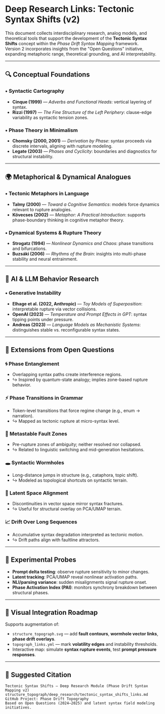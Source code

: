 # Deep Research Links: Tectonic Syntax Shifts (v2)

This document collects interdisciplinary research, analog models, and theoretical tools that support the development of the **Tectonic Syntax Shifts** concept within the *Phase Drift Syntax Mapping* framework.  
Version 2 incorporates insights from the "Open Questions" initiative, expanding metaphoric range, theoretical grounding, and AI interpretability.

---

## 🔍 Conceptual Foundations

### • Syntactic Cartography
- **Cinque (1999)** — *Adverbs and Functional Heads*: vertical layering of syntax.
- **Rizzi (1997)** — *The Fine Structure of the Left Periphery*: clause-edge variability as syntactic tension zones.

### • Phase Theory in Minimalism
- **Chomsky (2000, 2001)** — *Derivation by Phase*: syntax proceeds via discrete intervals, aligning with rupture modeling.
- **Legate (2003)** — *Phases and Cyclicity*: boundaries and diagnostics for structural instability.

---

## 🌍 Metaphorical & Dynamical Analogues

### • Tectonic Metaphors in Language
- **Talmy (2000)** — *Toward a Cognitive Semantics*: models force dynamics relevant to rupture analogies.
- **Kövecses (2002)** — *Metaphor: A Practical Introduction*: supports phase-boundary thinking in cognitive metaphor theory.

### • Dynamical Systems & Rupture Theory
- **Strogatz (1994)** — *Nonlinear Dynamics and Chaos*: phase transitions and bifurcations.
- **Buzsáki (2006)** — *Rhythms of the Brain*: insights into multi-phase stability and neural entrainment.

---

## 🧠 AI & LLM Behavior Research

### • Generative Instability
- **Elhage et al. (2022, Anthropic)** — *Toy Models of Superposition*: interpretable rupture via vector collisions.
- **OpenAI (2023)** — *Temperature and Prompt Effects in GPT*: syntax tipping points under pressure.
- **Andreas (2023)** — *Language Models as Mechanistic Systems*: distinguishes stable vs. reconfigurable syntax states.

---

## 🚧 Extensions from Open Questions

### 🌀 Phase Entanglement
- Overlapping syntax paths create interference regions.
- ↪ Inspired by quantum-state analogy; implies zone-based rupture behavior.

### ⚡ Phase Transitions in Grammar
- Token-level transitions that force regime change (e.g., enum → narration).
- ↪ Mapped as tectonic rupture at micro-syntax level.

### 🧩 Metastable Fault Zones
- Pre-rupture zones of ambiguity; neither resolved nor collapsed.
- ↪ Related to linguistic switching and mid-generation hesitations.

### 🕳️ Syntactic Wormholes
- Long-distance jumps in structure (e.g., cataphora, topic shift).
- ↪ Modeled as topological shortcuts on syntactic terrain.

### 🧠 Latent Space Alignment
- Discontinuities in vector space mirror syntax fractures.
- ↪ Useful for structural overlay on PCA/UMAP terrain.

### 📈 Drift Over Long Sequences
- Accumulative syntax degradation interpreted as tectonic motion.
- ↪ Drift paths align with faultline attractors.

---

## 🧪 Experimental Probes

- **Prompt delta testing**: observe rupture sensitivity to minor changes.
- **Latent tracking**: PCA/UMAP reveal nonlinear activation paths.
- **NLI/parsing variance**: sudden misalignments signal rupture onset.
- **Phase Activation Index (PAI)**: monitors synchrony breakdown between structural phases.

---

## 🧭 Visual Integration Roadmap

Supports augmentation of:

- `structure_topograph.svg` — add **fault contours**, **wormhole vector links**, **phase drift overlays**.
- `topograph_links.yml` — mark **volatility edges** and instability thresholds.
- Interactive map: simulate **syntax rupture events**, test **prompt pressure responses**.

---

## 🧠 Suggested Citation

```text
Tectonic Syntax Shifts — Deep Research Module (Phase Drift Syntax Mapping v2)  
structure_topograph/deep_research/tectonic_syntax_shifts_links.md  
GitHub Project: Phase Drift Topography  
Based on Open Questions (2024–2025) and latent syntax field modeling initiatives.
```
